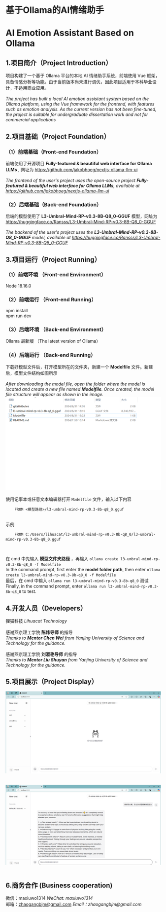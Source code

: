 # 基于Ollama的AI情绪助手
# AI Emotion Assistant Based on Ollama

## 1.项目简介（Project Introduction）
项目构建了一个基于 Ollama 平台的本地 AI 情绪助手系统，前端使用 Vue 框架，具备情感分析等功能。由于当前版本尚未进行调优，因此项目适用于本科毕业设计，不适用商业应用。<br>
<br>
_The project has built a local AI emotion assistant system based on the Ollama platform, using the Vue framework for the frontend, with features such as emotion analysis. As the current version has not been fine-tuned, the project is suitable for undergraduate dissertation work and not for commercial applications_ <br>
## 2.项目基础（Project Foundation）
### （1）前端基础（Front-end Foundation）
前端使用了开源项目 __Fully-featured & beautiful web interface for Ollama LLMs__ , 网址为 https://github.com/jakobhoeg/nextjs-ollama-llm-ui <br>
<br>
_The frontend of the user's project uses the open-source project __Fully-featured & beautiful web interface for Ollama LLMs__, available at https://github.com/jakobhoeg/nextjs-ollama-llm-ui_ 
### （2）后端基础（Back-end Foundation）
后端的模型使用了 __L3-Umbral-Mind-RP-v0.3-8B-Q8_0-GGUF__ 模型，网址为 https://huggingface.co/Ransss/L3-Umbral-Mind-RP-v0.3-8B-Q8_0-GGUF <br>
<br>
_The backend of the user's project uses the __L3-Umbral-Mind-RP-v0.3-8B-Q8_0-GGUF__ model, available at https://huggingface.co/Ransss/L3-Umbral-Mind-RP-v0.3-8B-Q8_0-GGUF_
## 3.项目运行（Project Running）
### （1）前端环境 （Front-end Environment）
Node 18.16.0
### （2）前端运行 （Front-end Running）
npm install<br>
npm run dev
### （3）后端环境 （Back-end Environment）
Ollama 最新版 （The latest version of Ollama）
### （4）后端运行 （Back-end Running）
下载好模型文件后，打开模型所在的文件夹，新建一个 __Modelfile__ 文件。新建后，模型文件结构如图所示<br>
<br>
_After downloading the model file, open the folder where the model is located and create a new file named __Modelfile__. Once created, the model file structure will appear as shown in the image._
<br>
<img src="/show1.png"/><br>
<br>
使用记事本或任意文本编辑器打开 `Modelfile` 文件，输入以下内容
```plaintext
    FROM <模型路径>/l3-umbral-mind-rp-v0.3-8b-q8_0.gguf
```
<br>
示例

```plaintext
    FROM C:/Users/lihuacat/l3-umbral-mind-rp-v0.3-8b-q8_0/l3-umbral-mind-rp-v0.3-8b-q8_0.gguf
```
<br>

在 cmd 中先输入 __模型文件夹路径__ ，再输入 `ollama create l3-umbral-mind-rp-v0.3-8b-q8_0 -f Modelfile` <br>
In the command prompt, first enter the __model folder path__, then enter `ollama create l3-umbral-mind-rp-v0.3-8b-q8_0 -f Modelfile`
<br>
最后，在 cmd 中输入 `ollama run l3-umbral-mind-rp-v0.3-8b-q8_0` 测试<br>
Finally, in the command prompt, enter `ollama run l3-umbral-mind-rp-v0.3-8b-q8_0` to test.
## 4.开发人员（Developers）
狸猫科技 _Lihuacat Technology_ <br>
<br>
感谢燕京理工学院 __陈炜导师__ 的指导 <br>
_Thanks to __Mentor Chen Wei__ from Yanjing University of Science and Technology for the guidance._ <br>
<br>
感谢燕京理工学院 __刘淑艳导师__ 的指导 <br>
_Thanks to __Mentor Liu Shuyan__ from Yanjing University of Science and Technology for the guidance._
## 5.项目展示（Project Display）
<img src="/show-1.png"/><br>
<br>
<br>
<img src="/show-2.png"/><br>
<br>
## 6.商务合作 (Business cooperation)
微信：maxiuwo1314     _WeChat: maxiuwo1314_ <br>
邮箱：zhaogangbjm@gmail.com     _Email：zhaogangbjm@gmail.com_

